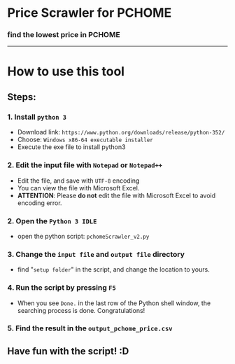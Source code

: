 # Price Scrawler for PCHOME
### find the lowest price in PCHOME

***

# How to use this tool
## Steps:

### 1. Install `python 3`
- Download link: `https://www.python.org/downloads/release/python-352/`
- Choose:  `Windows x86-64 executable installer`
- Execute the exe file to install python3

### 2. Edit the input file with `Notepad` or `Notepad++`
- Edit the file, and save with `UTF-8` encoding
- You can view the file with Microsoft Excel.
- **ATTENTION**: Please **do not** edit the file with Microsoft Excel to avoid encoding error.


### 2. Open the `Python 3 IDLE`
- open the python script: `pchomeScrawler_v2.py`

### 3. Change the `input file` and `output file` directory
- find "`setup folder`" in the script, and change the location to yours.

### 4. Run the script by pressing `F5`
- When you see `Done.` in the last row of the Python shell window, the searching process is done. Congratulations!

### 5. Find the result in the `output_pchome_price.csv`




## Have fun with the script! :D
